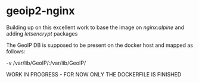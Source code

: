 # geoip2-nginx
Building up on this excellent work to base the image on *nginx:alpine* and adding *letsencrypt* packages 

The GeoIP DB is supposed to be present on the docker host and mapped as follows:

 -v /var/lib/GeoIP/:/var/lib/GeoIP/


WORK IN PROGRESS - FOR NOW ONLY THE DOCKERFILE IS FINISHED
